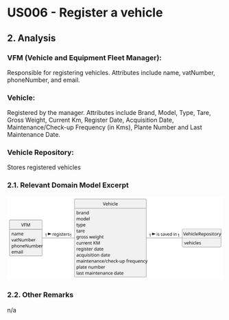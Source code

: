 # US006 - Register a vehicle 

## 2. Analysis

### VFM (Vehicle and Equipment Fleet Manager):
Responsible for registering vehicles.
Attributes include name, vatNumber, phoneNumber, and email.

### Vehicle:
Registered by the manager.
Attributes include Brand, Model, Type, Tare, Gross Weight, Current Km, Register Date, Acquisition Date, Maintenance/Check-up Frequency (in Kms), Plante Number and Last Maintenance Date.

### Vehicle Repository:
Stores registered vehicles

### 2.1. Relevant Domain Model Excerpt 

![Domain Model](svg/us006-domain-model.svg)

### 2.2. Other Remarks

n/a